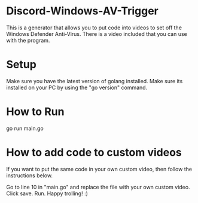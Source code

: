 # Discord-Windows-AV-Trigger
This is a generator that allows you to put code into videos
to set off the Windows Defender Anti-Virus. There is a video
included that you can use with the program.

# Setup
Make sure you have the latest version of golang installed.
Make sure its installed on your PC by using the "go version" command.

# How to Run
go run main.go

# How to add code to custom videos
If you want to put the same code in your
own custom video, then follow the instructions
below.

Go to line 10 in "main.go" and replace the file with your own custom video.
Click save.
Run.
Happy trolling! :)
